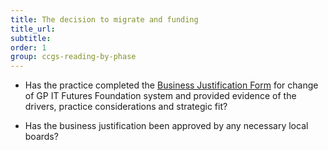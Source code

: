 ```yaml
---
title: The decision to migrate and funding
title_url:
subtitle:
order: 1
group: ccgs-reading-by-phase
---
```


* Has the practice completed the [Business Justification Form](https://www.england.nhs.uk/publication/business-justification-guidance-for-change-of-gp-it-futures-foundation-solution-template/) for change of GP IT Futures Foundation system and provided evidence of the drivers, practice considerations and strategic fit?
<!-- [UPLIFT] replaced reference to GPSoC business case process -->
* Has the business justification been approved by any necessary local boards?
<!-- [UPLIFT] replaced business case with business justification -->
